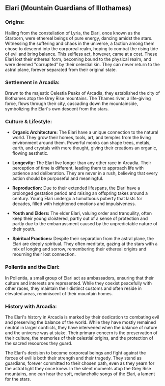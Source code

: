 ## **Elari (Mountain Guardians of Illothames)**

### **Origins:**
Hailing from the constellation of Lyria, the Elari, once known as the Starborn, were ethereal beings of pure energy, dancing amidst the stars. Witnessing the suffering and chaos in the universe, a faction among them chose to descend into the corporeal realm, hoping to combat the rising tide of evil and bring balance. This selfless act, however, came at a cost. These Elari lost their ethereal form, becoming bound to the physical realm, and were deemed "corrupted" by their celestial kin. They can never return to the astral plane, forever separated from their original state.

### **Settlement in Arcadia:**
Drawn to the majestic Celestia Peaks of Arcadia, they established the city of Illothames atop the Grey Rise mountains. The Thames river, a life-giving force, flows through their city, cascading down the mountainside, symbolizing the Elari's own descent from the stars.

### **Culture & Lifestyle:**
- **Organic Architecture:** The Elari have a unique connection to the natural world. They grow their homes, tools, art, and temples from the living environment around them. Powerful monks can shape trees, metals, earth, and crystals with mere thought, giving their creations an organic, flowing aesthetic.

- **Longevity:** The Elari live longer than any other race in Arcadia. Their perception of time is different, leading them to approach life with patience and deliberation. They are never in a rush, believing that every action should be purposeful and meaningful.

- **Reproduction:** Due to their extended lifespans, the Elari have a prolonged gestation period and raising an offspring takes around a century. Young Elari undergo a tumultuous puberty that lasts for decades, filled with heightened emotions and impulsiveness.

- **Youth and Elders:** The elder Elari, valuing order and tranquility, often keep their young cloistered, partly out of a sense of protection and partly due to the embarrassment caused by the unpredictable nature of their youth.

- **Spiritual Practices:** Despite their separation from the astral plane, the Elari are deeply spiritual. They often meditate, gazing at the stars with a mix of longing and sorrow, remembering their ethereal origins and mourning their lost connection.

### **Pollentia and the Elari:**
In Pollentia, a small group of Elari act as ambassadors, ensuring that their culture and interests are represented. While they coexist peacefully with other races, they maintain their distinct customs and often reside in elevated areas, reminiscent of their mountain homes.

### **History with Arcadia:**
The Elari's history in Arcadia is marked by their dedication to combating evil and preserving the balance of the world. While they have mostly remained neutral in larger conflicts, they have intervened when the balance of nature and the universe was at stake. Their primary concern is the preservation of their culture, the memories of their celestial origins, and the protection of the sacred resources they guard.

The Elari's decision to become corporeal beings and fight against the forces of evil is both their strength and their tragedy. They stand as guardians, forever committed to their chosen path, even as they yearn for the astral light they once knew. In the silent moments atop the Grey Rise mountains, one can hear the soft, melancholic songs of the Elari, a lament for the stars.